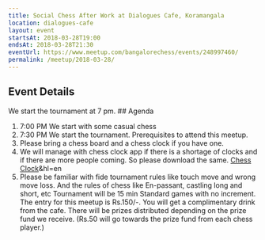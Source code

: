 ```yaml
---
title: Social Chess After Work at Dialogues Cafe, Koramangala
location: dialogues-cafe
layout: event
startsAt: 2018-03-28T19:00
endsAt: 2018-03-28T21:30
eventUrl: https://www.meetup.com/bangalorechess/events/248997460/
permalink: /meetup/2018-03-28/
---
```

## Event Details
We start the tournament at 7 pm. ## Agenda
1. 7:00 PM We start with some casual chess
1. 7:30 PM We start the tournament. Prerequisites to attend this meetup.
1. Please bring a chess board and a chess clock if you have one.
1. We will manage with chess clock app if there is a shortage of clocks and if there are more people coming. So please download the same. [Chess Clock](https://play.google.com/store/apps/details?id=com.chess.clock)&hl=en
1. Please be familiar with fide tournament rules like touch move and wrong move loss. And the rules of chess like En-passant, castling long and short, etc Tournament will be 15 min Standard games with no increment. The entry for this meetup is Rs.150/-. You will get a complimentary drink from the cafe.
There will be prizes distributed depending on the prize fund we receive. (Rs.50 will go towards the prize fund from each chess player.)

 
